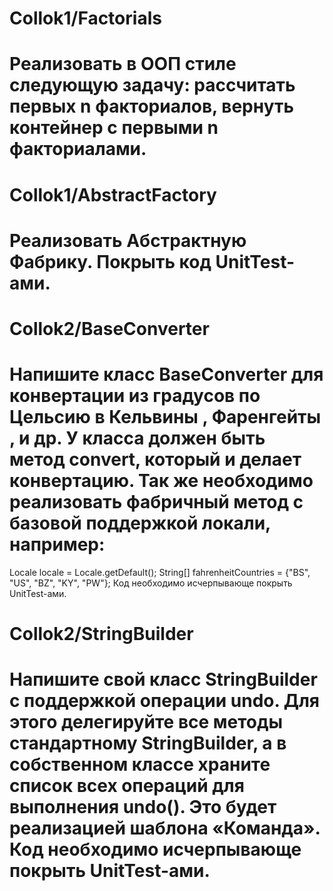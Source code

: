# Collok1/Factorials
# Реализовать в ООП стиле следующую задачу: рассчитать первых n факториалов, вернуть контейнер с первыми n факториалами.
# Collok1/AbstractFactory
# Реализовать Абстрактную Фабрику. Покрыть код UnitTest-ами.
# Collok2/BaseConverter
# Напишите класс BaseConverter для конвертации из градусов по Цельсию в Кельвины ,  Фаренгейты , и др. У класса должен быть метод convert, который и делает конвертацию. Так же необходимо реализовать фабричный метод с базовой поддержкой локали, например:
Locale locale = Locale.getDefault();
String[] fahrenheitCountries = {"BS", "US", "BZ", "KY", "PW"};
Код необходимо исчерпывающе покрыть UnitTest-ами.
# Collok2/StringBuilder
# Напишите свой класс StringBuilder с поддержкой операции undo. Для этого делегируйте все методы стандартному StringBuilder, а в собственном классе храните список всех операций для выполнения undo(). Это будет реализацией шаблона «Команда». Код необходимо исчерпывающе покрыть UnitTest-ами.
